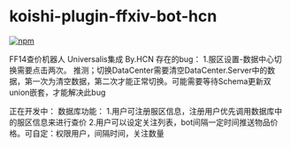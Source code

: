 # koishi-plugin-ffxiv-bot-hcn

[![npm](https://img.shields.io/npm/v/koishi-plugin-ffxiv-bot-hcn?style=flat-square)](https://www.npmjs.com/package/koishi-plugin-ffxiv-bot-hcn)

FF14查价机器人 Universalis集成 By.HCN
存在的bug：
    1.服区设置-数据中心切换需要点击两次。
        推测；切换DataCenter需要清空DataCenter.Server中的数据，第一次为清空数据，第二次才能正常切换。可能需要等待Schema更新双union嵌套，才能解决此bug

正在开发中：
    数据库功能：
        1.用户可注册服区信息，注册用户优先调用数据库中的服区信息来进行查价
        2.用户可以设定关注列表，bot间隔一定时间推送物品价格。可自定：权限用户，间隔时间，关注数量
